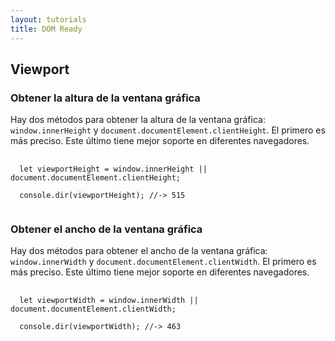 ```yaml
---
layout: tutorials
title: DOM Ready
---
```

<h2 class="tutorials-content__sub-title">Viewport</h2>

<h3 class="tutorials-content__sub-title">Obtener la altura de la ventana gráfica</h3>

<p class="tutorials-content__text">Hay dos métodos para obtener la altura de la ventana gráfica: <code class="tutorials__code">window.innerHeight</code> y <code class="tutorials__code">document.documentElement.clientHeight</code>. El primero es más preciso. Este último tiene mejor soporte en diferentes navegadores.</p>

<pre>
  <code class="language-javascript">
  let viewportHeight = window.innerHeight || document.documentElement.clientHeight;

  console.dir(viewportHeight); //-> 515
  </code>
</pre>

<h3 class="tutorials-content__sub-title">Obtener el ancho de la ventana gráfica</h3>

<p class="tutorials-content__text">Hay dos métodos para obtener el ancho de la ventana gráfica: <code class="tutorials__code">window.innerWidth</code> y <code class="tutorials__code">document.documentElement.clientWidth</code>. El primero es más preciso. Este último tiene mejor soporte en diferentes navegadores.</p>

<pre>
  <code class="language-javascript">
  let viewportWidth = window.innerWidth || document.documentElement.clientWidth;

  console.dir(viewportWidth); //-> 463
  </code>
</pre>
